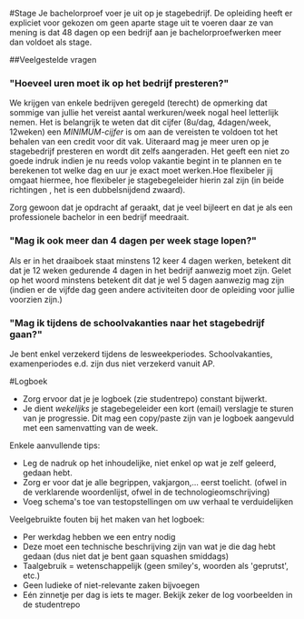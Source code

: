 #Stage
Je bachelorproef voer je uit op je stagebedrijf. De opleiding heeft er expliciet voor gekozen om geen aparte stage uit te voeren daar ze van mening is dat 48 dagen op een bedrijf aan je bachelorproefwerken meer dan voldoet als stage.

##Veelgestelde vragen
### "Hoeveel uren moet ik op het bedrijf presteren?"
We krijgen van enkele bedrijven geregeld (terecht) de opmerking dat sommige van jullie het vereist aantal werkuren/week nogal heel letterlijk nemen. 
Het is belangrijk te weten dat dit cijfer (8u/dag, 4dagen/week, 12weken) een *MINIMUM-cijfer* is om aan de vereisten te voldoen tot het behalen van een credit voor dit vak. Uiteraard mag je meer uren op je stagebedrijf presteren en wordt dit zelfs aangeraden. Het geeft een niet zo goede indruk indien je nu reeds volop vakantie begint in te plannen en te berekenen tot welke dag en uur je exact moet werken.Hoe flexibeler jij omgaat hiermee, hoe flexibeler je stagebegeleider hierin zal zijn (in beide richtingen , het is een dubbelsnijdend zwaard).

Zorg gewoon dat je opdracht af geraakt, dat je veel bijleert en dat je als een professionele bachelor in een bedrijf meedraait.

### "Mag ik ook meer dan 4 dagen per week stage lopen?" 
Als er in het draaiboek staat minstens 12 keer 4 dagen werken, betekent dit dat je 12 weken gedurende 4 dagen in het bedrijf aanwezig moet zijn. Gelet op het woord minstens betekent dit dat je wel 5 dagen aanwezig mag zijn (indien er de vijfde dag geen andere activiteiten door de opleiding voor jullie voorzien zijn.)

### "Mag ik tijdens de schoolvakanties naar het stagebedrijf gaan?"
Je bent enkel verzekerd tijdens de lesweekperiodes. Schoolvakanties, examenperiodes e.d. zijn dus niet verzekerd vanuit AP.

#Logboek
* Zorg ervoor dat je je logboek (zie studentrepo) constant bijwerkt.
* Je dient *wekelijks* je stagebegeleider een kort (email) verslagje te sturen van je progressie. Dit mag een copy/paste zijn van je logboek aangevuld met een samenvatting van de week.

Enkele aanvullende tips:
* Leg de nadruk op het inhoudelijke, niet enkel op wat je zelf geleerd, gedaan hebt.
* Zorg er voor dat je alle begrippen, vakjargon,... eerst toelicht. (ofwel in de verklarende woordenlijst, ofwel in de technologieomschrijving)
* Voeg schema's toe van testopstellingen om uw verhaal te verduidelijken

Veelgebruikte fouten bij het maken van het logboek:
* Per werkdag hebben we een entry nodig
* Deze moet een technische beschrijving zijn van wat je die dag hebt gedaan (dus niet dat je bent gaan squashen smiddags)
* Taalgebruik = wetenschappelijk (geen smiley's, woorden als 'geprutst', etc.)
* Geen ludieke of niet-relevante zaken bijvoegen
* Eén zinnetje per dag is iets te mager. Bekijk zeker de log voorbeelden in de studentrepo
